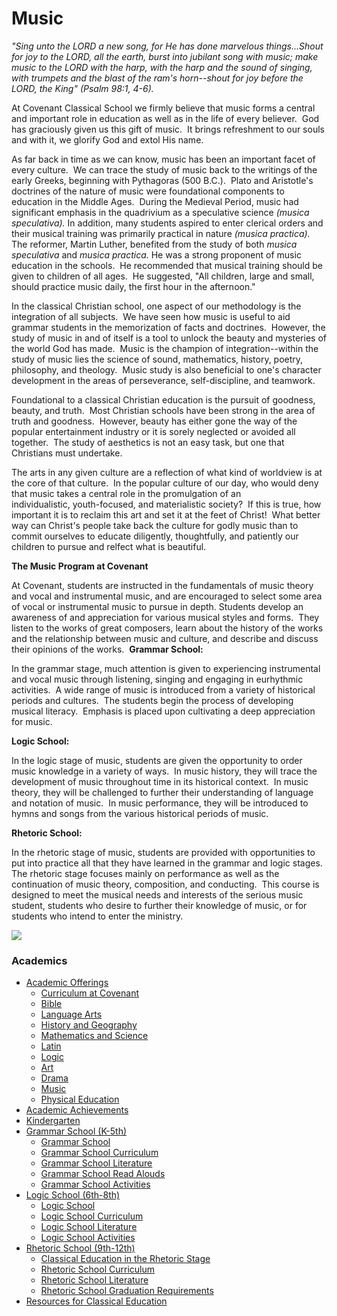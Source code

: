 # Music

<span>_"Sing unto the LORD a new song, for He has done marvelous things...Shout for joy to the LORD, all the earth, burst into jubilant song with music; make music to the LORD with the harp, with the harp and the sound of singing, with trumpets and the blast of the ram's horn--shout for joy before the LORD, the King" (Psalm 98:1, 4-6)._</span> 

<span>At Covenant Classical School we firmly believe that music forms a central and important role in education as well as in the life of every believer.  God has graciously given us this gift of music.  It brings refreshment to our souls and with it, we glorify God and extol His name.</span>

<span>As far back in time as we can know, music has been an important facet of every culture.  We can trace the study of music back to the writings of the early Greeks, beginning with Pythagoras (500 B.C.).  Plato and Aristotle's doctrines of the nature of music were foundational components to education in the Middle Ages.  During the Medieval Period, music had significant emphasis in the quadrivium as a speculative science _(musica speculativa)._ In addition, many students aspired to enter clerical orders and their musical training was primarily practical in nature _(musica practica)._ The reformer, Martin Luther, benefited from the study of both _musica speculativa_ and _musica practica._ He was a strong proponent of music education in the schools.  He recommended that musical training should be given to children of all ages.  He suggested, "All children, large and small, should practice music daily, the first hour in the afternoon."</span>

<span>In the classical Christian school, one aspect of our methodology is the integration of all subjects.  We have seen how music is useful to aid grammar students in the memorization of facts and doctrines.  However, the study of music in and of itself is a tool to unlock the beauty and mysteries of the world God has made.  Music is the champion of integration--within the study of music lies the science of sound, mathematics, history, poetry, philosophy, and theology.  Music study is also beneficial to one's character development in the areas of perseverance, self-discipline, and teamwork.</span>

<span>Foundational to a classical Christian education is the pursuit of goodness, beauty, and truth.  Most Christian schools have been strong in the area of truth and goodness.  However, beauty has either gone the way of the popular entertainment industry or it is sorely neglected or avoided all together.  The study of aesthetics is not an easy task, but one that Christians must undertake.</span>

<span>The arts in any given culture are a reflection of what kind of worldview is at the core of that culture.  In the popular culture of our day, who would deny that music takes a central role in the promulgation of an individualistic, youth-focused, and materialistic society?  If this is true, how important it is to reclaim this art and set it at the feet of Christ!  What better way can Christ's people take back the culture for godly music than to commit ourselves to educate diligently, thoughtfully, and patiently our children to pursue and relfect what is beautiful.  </span>

 <span>**<span>The Music Program at Covenant</span>**

At Covenant, students are instructed in the fundamentals of music theory and vocal and instrumental music, and are encouraged to select some area of vocal or instrumental music to pursue in depth. Students develop an awareness of and appreciation for various musical styles and forms.  They listen to the works of great composers, learn about the history of the works and the relationship between music and culture, and describe and discuss their opinions of the works. 
 **<span></span> Grammar School:**</span>

<span>In the grammar stage, much attention is given to experiencing instrumental and vocal music through listening, singing and engaging in eurhythmic activities.  A wide range of music is introduced from a variety of historical periods and cultures.  The students begin the process of developing musical literacy.  Emphasis is placed upon cultivating a deep appreciation for music.</span> 

<span></span>

**Logic School:**

In the logic stage of music, students are given the opportunity to order music knowledge in a variety of ways.  In music history, they will trace the development of music throughout time in its historical context.  In music theory, they will be challenged to further their understanding of language and notation of music.  In music performance, they will be introduced to hymns and songs from the various historical periods of music. 

**Rhetoric School:**

In the rhetoric stage of music, students are provided with opportunities to put into practice all that they have learned in the grammar and logic stages.  The rhetoric stage focuses mainly on performance as well as the continuation of music theory, composition, and conducting.  This course is designed to meet the musical needs and interests of the serious music student, students who desire to further their knowledge of music, or for students who intend to enter the ministry.

![](http://www.covenantclassicalschool.org/uploads/music.jpg)

### Academics

*   [Academic Offerings](http://www.covenantclassicalschool.org/pages/page.asp?page_id=104567)
    *   [Curriculum at Covenant](http://www.covenantclassicalschool.org/curriculum)
    *   [Bible](http://www.covenantclassicalschool.org/pages/page.asp?page_id=104567)
    *   [Language Arts](http://www.covenantclassicalschool.org/pages/page.asp?page_id=104568)
    *   [History and Geography](http://www.covenantclassicalschool.org/pages/page.asp?page_id=104569)
    *   [Mathematics and Science](http://www.covenantclassicalschool.org/pages/page.asp?page_id=104570)
    *   [Latin](http://www.covenantclassicalschool.org/pages/page.asp?page_id=104721)
    *   [Logic](http://www.covenantclassicalschool.org/pages/page.asp?page_id=104572)
    *   [Art](http://www.covenantclassicalschool.org/pages/page.asp?page_id=151325)
    *   [Drama](http://www.covenantclassicalschool.org/pages/page.asp?page_id=151324)
    *   [Music](http://www.covenantclassicalschool.org/pages/page.asp?page_id=104573)
    *   [Physical Education](http://www.covenantclassicalschool.org/pages/page.asp?page_id=104574)
*   [Academic Achievements](http://www.covenantclassicalschool.org/pages/page.asp?page_id=151308)
*   [Kindergarten](http://www.covenantclassicalschool.org/kindergarten)
*   [Grammar School (K-5th)](http://www.covenantclassicalschool.org/pages/page.asp?page_id=98010)
    *   [Grammar School](http://www.covenantclassicalschool.org/grammar)
    *   [Grammar School Curriculum](http://www.covenantclassicalschool.org/pages/page.asp?page_id=98011)
    *   [Grammar School Literature](http://www.covenantclassicalschool.org/pages/page.asp?page_id=99340)
    *   [Grammar School Read Alouds](http://www.covenantclassicalschool.org/pages/page.asp?page_id=102886)
    *   [Grammar School Activities](http://www.covenantclassicalschool.org/pages/page.asp?page_id=98012)
*   [Logic School (6th-8th)](http://www.covenantclassicalschool.org/pages/page.asp?page_id=98133)
    *   [Logic School](http://www.covenantclassicalschool.org/logic-school)
    *   [Logic School Curriculum](http://www.covenantclassicalschool.org/pages/page.asp?page_id=98134)
    *   [Logic School Literature](http://www.covenantclassicalschool.org/pages/page.asp?page_id=99341)
    *   [Logic School Activities](http://www.covenantclassicalschool.org/pages/page.asp?page_id=98135)
*   [Rhetoric School (9th-12th)](http://www.covenantclassicalschool.org/pages/page.asp?page_id=98136)
    *   [Classical Education in the Rhetoric Stage](http://www.covenantclassicalschool.org/pages/page.asp?page_id=98136)
    *   [Rhetoric School Curriculum](http://www.covenantclassicalschool.org/pages/page.asp?page_id=98137)
    *   [Rhetoric School Literature](http://www.covenantclassicalschool.org/pages/page.asp?page_id=112638)
    *   [Rhetoric School Graduation Requirements](http://www.covenantclassicalschool.org/pages/page.asp?page_id=172045)
*   [Resources for Classical Education](http://www.covenantclassicalschool.org/resources)